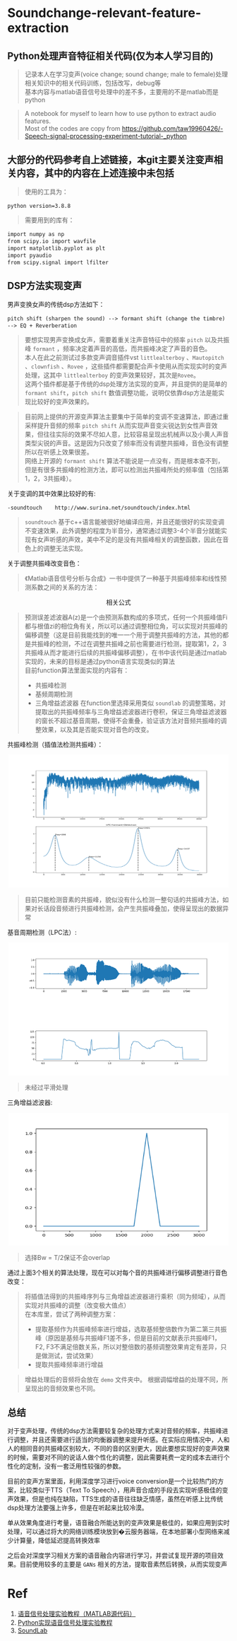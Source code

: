 # Soundchange-relevant-feature-extraction
## Python处理声音特征相关代码(仅为本人学习目的)

>记录本人在学习变声(voice change; sound change; male to female)处理相关知识中的相关代码训练，包括改写，debug等  
>基本内容与matlab语音信号处理中的差不多，主要用的不是matlab而是python  


>A notebook for myself to learn how to use python to extract audio features.  
Most of the codes are copy from https://github.com/taw19960426/-Speech-signal-processing-experiment-tutorial-_python 

大部分的代码参考自上述链接，本git主要关注变声相关内容，其中的内容在上述连接中未包括
----

>使用的工具为：
```
python version=3.8.8
```
>需要用到的库有：  
  
```
import numpy as np
from scipy.io import wavfile
import matplotlib.pyplot as plt
import pyaudio
from scipy.signal import lfilter
```  

## DSP方法实现变声
男声变换女声的传统dsp方法如下：  
  
  ```
  pitch shift (sharpen the sound) --> formant shift (change the timbre) --> EQ + Reverberation 
  ```
  
>要想实现男声变换成女声，需要着重关注声音特征中的频率 `pitch` 以及共振峰 `formant` ，频率决定着声音的高低，而共振峰决定了声音的音色。  
本人在此之前测试过多款变声调音插件vst `littlealterboy` 、`Mautopitch` 、`clownfish` 、`Rovee` ，这些插件都需要配合声卡使用从而实现实时的变声处理，这其中 `littlealterboy` 的变声效果较好，其次是`Rovee`。  
这两个插件都是基于传统的dsp处理方法实现的变声，并且提供的是简单的 `formant shift`，`pitch shift` 数值调整功能，说明仅依靠dsp方法是能实现比较好的变声效果的。  
  
>目前网上提供的开源变声算法主要集中于简单的变调不变速算法，即通过重采样提升音频的频率 `pitch shift` 从而实现声音变尖锐达到女性声音效果，但往往实际的效果不尽如人意，比较容易呈现出机械声以及小黄人声音类型尖锐的声音。这是因为只改变了频率而没有调整共振峰，音色没有调整所以在听感上效果很差。  
网络上开源的 `formant shift` 算法不能说是一点没有，而是根本查不到，但是有很多共振峰的检测方法，即可以检测出共振峰所处的频率值（包括第1，2，3共振峰）。  
  
关于变调的其中效果比较好的有:    
```
-soundtouch    http://www.surina.net/soundtouch/index.html
``` 
> `soundtouch` 基于c++语言能被很好地编译应用，并且还能很好的实现变调不变速效果，此外调整的程度为半音分，通常通过调整3-4个半音分就能实现有女声听感的声效，美中不足的是没有共振峰相关的调整函数，因此在音色上的调整无法实现。  
>   
关于调整共振峰改变音色：  
>《Matlab语音信号分析与合成》一书中提供了一种基于共振峰频率和线性预测系数之间的关系的方法：  

<p align="center">相关公式</p>

>预测误差滤波器A(z)是一个由预测系数构成的多项式，任何一个共振峰值Fi都与根值zi的相位角有关，所以可以通过调整相位角，可以实现对共振峰的偏移调整（这是目前我能找到的唯一一个用于调整共振峰的方法，其他的都是共振峰的检测，不过在调整共振峰之前也需要进行检测，提取第1，2，3共振峰从而才能进行后续的共振峰偏移调整），在书中该代码是通过matlab实现的，未来的目标是通过python语言实现类似的算法  
>目前function算法里面实现的内容有：  
>* 共振峰检测
>* 基频周期检测
>* 三角增益滤波器
>在function里选择采用类似 `soundlab` 的调整策略，对提取出的共振峰频率与三角增益滤波器进行卷积，保证三角增益滤波器的窗长不超过基音周期，使得不会重叠，验证该方法对音频共振峰的调整效果，以及其是否能实现对音色的改变。  
  
共振峰检测（插值法检测共振峰）：  
<div align="center">
<img src=https://github.com/lxp999/Soundchange-relevant-feature-extraction/blob/main/function/img/formant_with_marks.png width="500" height = "300">
</div>  

> 目前只能检测音素的共振峰，貌似没有什么检测一整句话的共振峰方法，如果对长话段音频进行共振峰检测，会产生共振峰叠加，使得呈现出的数据异常

基音周期检测（LPC法）:  
<div align = "center">
<img src=https://github.com/lxp999/Soundchange-relevant-feature-extraction/blob/main/function/img/pitch_period.png width="500" height="300">  
</div>    

> 未经过平滑处理  

三角增益滤波器:
<div align = "center">
<img src=https://github.com/lxp999/Soundchange-relevant-feature-extraction/blob/main/function/img/TriangleFilter.png width="500" height="300">    
</div>  

> 选择Bw = T/2保证不会overlap
  
通过上面3个相关的算法处理，现在可以对每个音的共振峰进行偏移调整进行音色改变：  
> 将插值法得到的共振峰序列与三角增益滤波器进行乘积（同为频域），从而实现对共振峰的调整（改变极大值点）  
> 在本库里，尝试了两种调整方案：  
> * 提取基频作为共振峰频率进行增益，选取基频整倍数作为第二第三共振峰（原因是基频与共振峰F1差不多，但是目前的文献表示共振峰F1，F2, F3不满足倍数关系，所以对整倍数的基频调整效果肯定有差异，只是做测试，尝试效果）  
> * 提取共振峰频率进行增益  

> 增益处理后的音频将会放在 `demo` 文件夹中。
> 根据调幅增益的处理不同，所呈现出的音频效果也不同。


## 总结  
对于变声处理，传统的dsp方法需要较复杂的处理方式来对音频的频率，共振峰进行调整，并且还需要进行适当的均衡器调整来提升听感。在实际应用情况中，人和人的相同音的共振峰区别较大，不同的音的区别更大，因此要想实现好的变声效果的时候，需要对不同的说话人做个性化的调整，因此需要耗费一定的成本去进行个性化的定制，没有一套泛用性较强的参数。  
     
目前的变声方案里面，利用深度学习进行voice conversion是一个比较热门的方案，比较类似于TTS（Text To Speech），用声音合成的手段去实现听感极佳的变声效果，但是也纯在缺陷，TTS生成的语音往往缺乏情感，虽然在听感上比传统dsp处理方法要强上许多，但是在听起来比较冷漠。  

单从效果角度进行考量，语音融合所能达到的变声效果是极佳的，如果应用到实时处理，可以通过将大的网络训练模块放到�云服务器端，在本地部署小型网络来减少计算量，降低延迟提高转换效率  
  
之后会对深度学习相关方案的语音融合内容进行学习，并尝试复现开源的项目效果。目前使用较多的主要是 `GANs` 相关的方法，提取音素然后转换，从而实现变声









# Ref
1. [语音信号处理实验教程（MATLAB源代码）](https://github.com/bastamon/sound_signal_process-matlab- "语音信号处理实验教程")  
2. [Python实现语音信号处理实验教程](https://github.com/taw19960426/-Speech-signal-processing-experiment-tutorial-_python "Python实现")
3. [SoundLab](https://github.com/matrixcascade/SoundLab "Soundlab")
